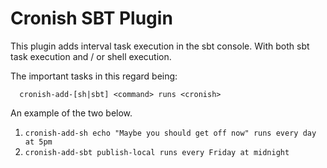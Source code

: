 # Cronish SBT Plugin

This plugin adds interval task execution in the sbt console. With both
sbt task execution and / or shell execution.

The important tasks in this regard being:

      cronish-add-[sh|sbt] <command> runs <cronish>

An example of the two below.

  1. `cronish-add-sh echo "Maybe you should get off now" runs every day at 5pm`
  2. `cronish-add-sbt publish-local runs every Friday at midnight`
